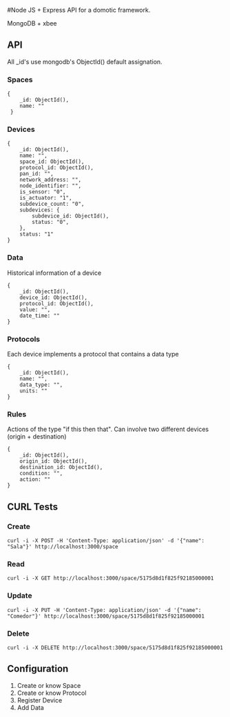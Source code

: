#Node JS + Express API for a domotic framework.

MongoDB + xbee

## API

All _id's use mongodb's ObjectId() default assignation.

### Spaces
	{
		_id: ObjectId(),
		name: ""
	 }

### Devices
	{
		_id: ObjectId(),
		name: "",
		space_id: ObjectId(),
		protocol_id: ObjectId(),
		pan_id: "",
		network_address: "",
		node_identifier: "",
		is_sensor: "0",
		is_actuator: "1",
		subdevice_count: "0",
		subdevices: {
			subdevice_id: ObjectId(),
			status: "0",
		},
		status: "1"
	}

### Data
Historical information of a device

	{
		_id: ObjectId(),
		device_id: ObjectId(),
		protocol_id: ObjectId(),
		value: "",
		date_time: ""
	}

### Protocols
Each device implements a protocol that contains a data type

	{
		_id: ObjectId(),
		name: "",
		data_type: "",
		units: ""
	}
	
### Rules
Actions of the type "if this then that". Can involve two different devices (origin + destination)

	{
		_id: ObjectId(),
		origin_id: ObjectId(),
		destination_id: ObjectId(),
		condition: "",
		action: "" 
	}
	
## CURL Tests

### Create
	curl -i -X POST -H 'Content-Type: application/json' -d '{"name": "Sala"}' http://localhost:3000/space
	
### Read
	curl -i -X GET http://localhost:3000/space/5175d8d1f825f92185000001

### Update
	curl -i -X PUT -H 'Content-Type: application/json' -d '{"name": "Comedor"}' http://localhost:3000/space/5175d8d1f825f92185000001

### Delete
	curl -i -X DELETE http://localhost:3000/space/5175d8d1f825f92185000001

## Configuration
1. Create or know Space
2. Create or know Protocol
3. Register Device
4. Add Data
